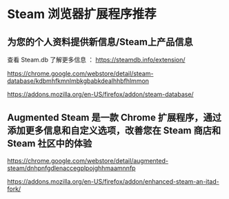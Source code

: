 # Steam 浏览器扩展程序推荐

## 为您的个人资料提供新信息/Steam上产品信息

查看 Steam.db 了解更多信息 ： <https://steamdb.info/extension/>

<https://chrome.google.com/webstore/detail/steam-database/kdbmhfkmnlmbkgbabkdealhhbfhlmmon>

<https://addons.mozilla.org/en-US/firefox/addon/steam-database/>

## Augmented Steam 是一款 Chrome 扩展程序，通过添加更多信息和自定义选项，改善您在 Steam 商店和 Steam 社区中的体验

<https://chrome.google.com/webstore/detail/augmented-steam/dnhpnfgdlenaccegplpojghhmaamnnfp>

<https://addons.mozilla.org/en-US/firefox/addon/enhanced-steam-an-itad-fork/>